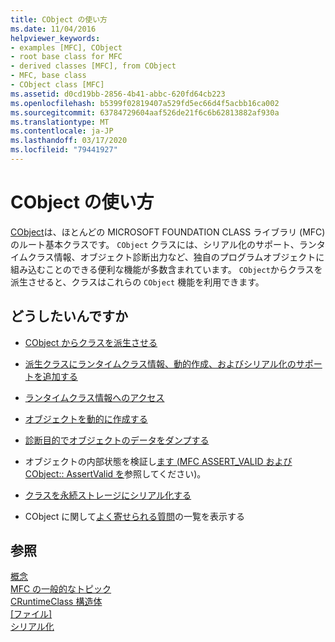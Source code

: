 ```yaml
---
title: CObject の使い方
ms.date: 11/04/2016
helpviewer_keywords:
- examples [MFC], CObject
- root base class for MFC
- derived classes [MFC], from CObject
- MFC, base class
- CObject class [MFC]
ms.assetid: d0cd19bb-2856-4b41-abbc-620fd64cb223
ms.openlocfilehash: b5399f02819407a529fd5ec66d4f5acbb16ca002
ms.sourcegitcommit: 63784729604aaf526de21f6c6b62813882af930a
ms.translationtype: MT
ms.contentlocale: ja-JP
ms.lasthandoff: 03/17/2020
ms.locfileid: "79441927"
---
```

# <a name="using-cobject"></a>CObject の使い方

[CObject](../mfc/reference/cobject-class.md)は、ほとんどの MICROSOFT FOUNDATION CLASS ライブラリ (MFC) のルート基本クラスです。 `CObject` クラスには、シリアル化のサポート、ランタイムクラス情報、オブジェクト診断出力など、独自のプログラムオブジェクトに組み込むことのできる便利な機能が多数含まれています。 `CObject`からクラスを派生させると、クラスはこれらの `CObject` 機能を利用できます。

## <a name="what-do-you-want-to-do"></a>どうしたいんですか

- [CObject からクラスを派生させる](../mfc/deriving-a-class-from-cobject.md)

- [派生クラスにランタイムクラス情報、動的作成、およびシリアル化のサポートを追加する](../mfc/specifying-levels-of-functionality.md)

- [ランタイムクラス情報へのアクセス](../mfc/accessing-run-time-class-information.md)

- [オブジェクトを動的に作成する](../mfc/dynamic-object-creation.md)

- [診断目的でオブジェクトのデータをダンプする](/previous-versions/visualstudio/visual-studio-2010/sc15kz85(v=vs.100))

- オブジェクトの内部状態を検証し[ます (MFC ASSERT_VALID および CObject:: AssertValid を](reference/diagnostic-services.md#assert_valid)参照してください)。

- [クラスを永続ストレージにシリアル化する](../mfc/serialization-in-mfc.md)

- CObject に関して[よく寄せられる質問](../mfc/cobject-class-frequently-asked-questions.md)の一覧を表示する

## <a name="see-also"></a>参照

[概念](../mfc/mfc-concepts.md)<br/>
[MFC の一般的なトピック](../mfc/general-mfc-topics.md)<br/>
[CRuntimeClass 構造体](../mfc/reference/cruntimeclass-structure.md)<br/>
[[ファイル]](../mfc/files-in-mfc.md)<br/>
[シリアル化](../mfc/serialization-in-mfc.md)
